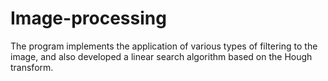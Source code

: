 # Image-processing
The program implements the application of various types of filtering to the image, and also developed a linear search algorithm based on the Hough transform.
